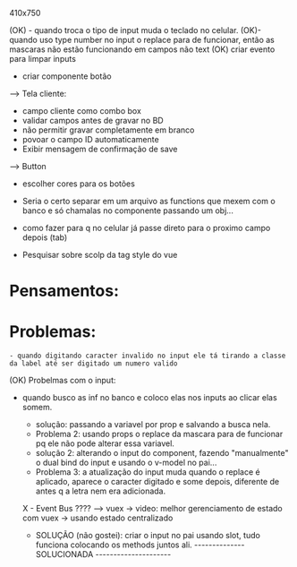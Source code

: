 
410x750

(OK) - quando troca o tipo de input muda o teclado no celular.
(OK)- quando uso type number no input o replace para de funcionar, então as mascaras não estão funcionando em campos não text
(OK) criar evento para limpar inputs

- criar componente botão

--> Tela cliente:
  - campo cliente como combo box
  - validar campos antes de gravar no BD
  - não permitir gravar completamente em branco
  - povoar o campo ID automaticamente
  - Exibir mensagem de confirmação de save
  

--> Button
  - escolher cores para os botões

- Seria o certo separar em um arquivo as functions que mexem com o banco e só chamalas no componente passando um obj...



- como fazer para q no celular já passe direto para o proximo campo depois (tab)

- Pesquisar sobre scolp da tag style do vue 

# Pensamentos:
  

# Problemas:
    - quando digitando caracter invalido no input ele tá tirando a classe da label até ser digitado um numero valido



(OK) Probelmas com o input:
- quando busco as inf no banco e coloco elas nos inputs ao clicar elas somem.
  - solução: passando a variavel por prop e salvando a busca nela.
  - Problema 2: usando props o replace da mascara para de funcionar pq ele não pode alterar essa variavel.
  - solução 2: alterando o input do component, fazendo "manualmente" o dual bind do input e usando o v-model no pai...
  - Problema 3: a atualização do input muda quando o replace é aplicado, aparece o caracter digitado e some depois, diferente de antes q a letra nem era adicionada. 

  X - Event Bus ????
  --> vuex -> video: melhor gerenciamento de estado com vuex -> usando estado centralizado
  - SOLUÇÃO (não gostei): criar o input no pai usando slot, tudo funciona colocando os methods juntos ali.
  -------------- SOLUCIONADA ---------------------



 


  